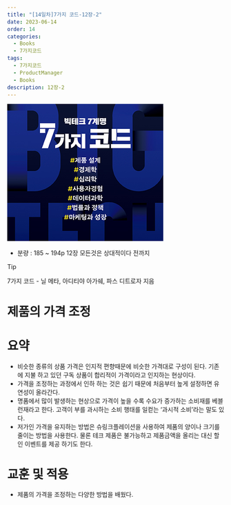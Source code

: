 ```yaml
---
title: "[14일차]7가지 코드-12장-2"
date: 2023-06-14
order: 14
categories:
  - Books
  - 7가지코드
tags:
  - 7가지코드
  - ProductManager
  - Books
description: 12장-2
---
```

![표지](./7code_img/Untitled.png)
- 분량 : 185 ~ 194p 12장 모든것은 상대적이다 전까지

>[!tip]
>7가지 코드 - 닐 메타, 아디티야 아가쉐, 파스 디트로자 지음

# 제품의 가격 조정

# 요약

- 비슷한 종류의 상품 가격은 인지적 편향때문에 비슷한 가격대로 구성이 된다. 기존에 지불 하고 있던 구독 상품이 합리적이 가격이라고 인지하는 현상이다.
- 가격을 조정하는 과정에서 인하 하는 것은 쉽기 때문에 처음부터 높게 설정하면 유연성이 올라간다.
- 명품에서 많이 발생하는 현상으로 가격이 높을 수록 수요가 증가하는 소비재를 베블런재라고 한다. 고객이 부를 과시하는 소비 행태를 일컫는 ‘과시적 소비’라는 말도 있다.
- 저가인 가격을 유지하는 방법은 슈링크플레이션을 사용하여 제품의 양이나 크기를 줄이는 방법을 사용한다. 물론 테크 제품은 불가능하고 제품금액을 올리는 대신 할인 이벤트를 제공 하기도 한다.

# 교훈 및 적용

- 제품의 가격을 조정하는 다양한 방법을 배웠다.